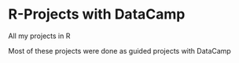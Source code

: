 # R-Projects with DataCamp
All my projects in R 

Most of these projects were done as guided projects with DataCamp
